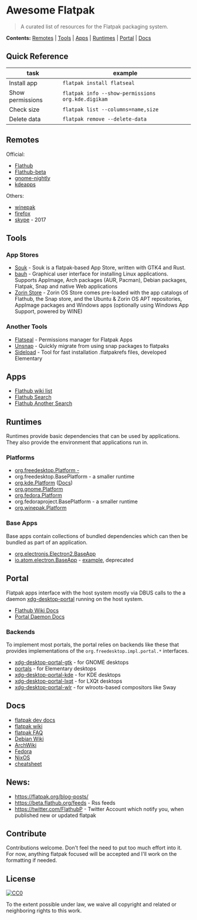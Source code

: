 # Awesome Flatpak

> A curated list of resources for the Flatpak packaging system.

**Contents:** [Remotes](#remotes) | [Tools](#tools) | [Apps](#apps) | [Runtimes](#runtimes) | [Portal](#portal) | [Docs](#docs)

## Quick Reference

| task | example |
| --- | --- |
| Install app | ```flatpak install flatseal``` |
| Show permissions | ```flatpak info --show-permissions org.kde.digikam``` |
| Check size | ```flatpak list --columns=name,size``` | 
| Delete data | ```flatpak remove --delete-data``` |

## Remotes

Official:

- [Flathub](https://flathub.org/repo/flathub.flatpakrepo)
- [Flathub-beta](https://flathub.org/beta-repo/flathub-beta.flatpakrepo)
- [gnome-nightly](https://nightly.gnome.org/gnome-nightly.flatpakrepo)
- [kdeapps](https://distribute.kde.org/kdeapps.flatpakrepo)

Others:

- [winepak](https://dl.winepak.org/repo/winepak.flatpakrepo)
- [firefox](https://firefox-flatpak.mojefedora.cz/)
- [skype](https://github.com/snaggen/skype-app) -  2017

## Tools
### App Stores
- [Souk](https://gitlab.gnome.org/haecker-felix/souk) - Souk is a flatpak-based App Store, written with GTK4 and Rust.
- [bauh](https://github.com/vinifmor/bauh) - Graphical user interface for installing Linux applications. Supports AppImage, Arch packages (AUR, Pacman), Debian packages, Flatpak, Snap and native Web applications
- [Zorin Store](https://zorin.com/os/) - Zorin OS Store comes pre-loaded with the app catalogs of Flathub, the Snap store, and the Ubuntu & Zorin OS APT repositories, AppImage packages and Windows apps (optionally using Windows App Support, powered by WINE)
### Another Tools
- [Flatseal](https://flathub.org/apps/details/com.github.tchx84.Flatseal) -  Permissions manager for Flatpak Apps
- [Unsnap](https://github.com/popey/unsnap) - Quickly migrate from using snap packages to flatpaks
- [Sideload](https://github.com/elementary/sideload) - Tool for fast installation .flatpakrefs files, developed Elementary

## Apps

- [Flathub wiki list](https://github.com/flatpak/flatpak/wiki/Examples)
- [Flathub Search](https://flathub.org/apps)
- [Flathub Another Search](https://beta.flathub.org/)

## Runtimes

Runtimes provide basic dependencies that can be used by applications. They also provide the environment that applications run in.

### Platforms

- [org.freedesktop.Platform -](https://gitlab.com/freedesktop-sdk/freedesktop-sdk/)
- org.freedesktop.BasePlatform - a smaller runtime
- [org.kde.Platform](https://invent.kde.org/kde/flatpak-kde-runtime) ([Docs](https://community.kde.org/Guidelines_and_HOWTOs/Flatpak))
- [org.gnome.Platform](https://gitlab.gnome.org/GNOME/gnome-build-meta)
- [org.fedora.Platform](https://docs.fedoraproject.org/en-US/flatpak/runtimes/)
- org.fedoraproject.BasePlatform - a smaller runtime
- [org.winepak.Platform](https://github.com/winepak/winepak-sdk-images)

### Base Apps

Base apps contain collections of bundled dependencies which can then be bundled as part of an application. 

- [org.electronjs.Electron2.BaseApp](https://github.com/flathub/org.electronjs.Electron2.BaseApp)
- [io.atom.electron.BaseApp](https://github.com/endlessm/electron-flatpak-base-app) - [example](https://github.com/flathub/electron-sample-app), deprecated

## Portal

Flatpak apps interface with the host system mostly via DBUS calls
to the a daemon [xdg-desktop-portal](https://github.com/flatpak/xdg-desktop-portal) running on the host system.

- [Flathub Wiki Docs](https://github.com/flatpak/flatpak/wiki/Portals)
- [Portal Daemon Docs](https://flatpak.github.io/xdg-desktop-portal/portal-docs.html)

### Backends

To implement most portals, the portal relies on backends like these that provides implementations of the `org.freedesktop.impl.portal.*` interfaces.

- [xdg-desktop-portal-gtk](https://github.com/flatpak/xdg-desktop-portal-gtk) - for GNOME desktops
- [portals](https://github.com/elementary/portals) - for Elementary desktops
- [xdg-desktop-portal-kde](https://github.com/KDE/xdg-desktop-portal-kde) - for KDE desktops
- [xdg-desktop-portal-lxqt](https://github.com/lxqt/xdg-desktop-portal-lxqt) - for LXQt desktops
- [xdg-desktop-portal-wlr](https://github.com/emersion/xdg-desktop-portal-wlr) - for wlroots-based compositors like Sway

## Docs

- [flatpak dev docs](https://docs.flatpak.org/en/latest/)
- [flatpak wiki](https://github.com/flatpak/flatpak/wiki)
- [flatpak FAQ](https://flatpak.org/faq/)
- [Debian Wiki](https://wiki.debian.org/FlatPak)
- [ArchWiki](https://wiki.archlinux.org/index.php/Flatpak)
- [Fedora](https://docs.fedoraproject.org/en-US/flatpak/)
- [NixOS](https://nixos.org/nixos/manual/index.html#module-services-flatpak)
- [cheatsheet](https://docs.fedoraproject.org/en-US/fedora-silverblue/_attachments/flatpak-print-cheatsheet.pdf)

## News:

- https://flatpak.org/blog-posts/
- https://beta.flathub.org/feeds - Rss feeds
- https://twitter.com/FlathubP - Twitter Account which notify you, when published new or updated flatpak

## Contribute

Contributions welcome. Don't feel the need to put too much effort into it. For now, anything flatpak focused will be accepted and I'll work on the formatting if needed.

## License

[![CC0](https://mirrors.creativecommons.org/presskit/buttons/88x31/svg/cc-zero.svg)](https://creativecommons.org/publicdomain/zero/1.0)

To the extent possible under law, we waive all copyright and
related or neighboring rights to this work.
